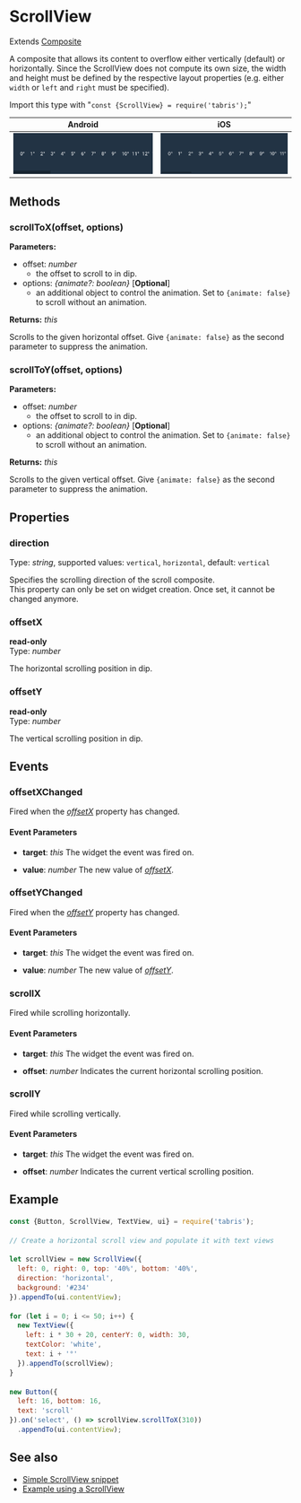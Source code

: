 ---
---
# ScrollView

Extends [Composite](Composite.md)

A composite that allows its content to overflow either vertically (default) or horizontally. Since the ScrollView does not compute its own size, the width and height must be defined by the respective layout properties (e.g. either `width` or `left` and `right` must be specified).

Import this type with "`const {ScrollView} = require('tabris');`"

Android | iOS
--- | ---
![ScrollView on Android](img/android/ScrollView.png) | ![ScrollView on iOS](img/ios/ScrollView.png)

## Methods

### scrollToX(offset, options)


**Parameters:** 

- offset: *number*
  - the offset to scroll to in dip.
- options: *{animate?: boolean}* [**Optional**]
  - an additional object to control the animation. Set to `{animate: false}` to scroll without an animation.

**Returns:** *this*

Scrolls to the given horizontal offset. Give `{animate: false}` as the second parameter to suppress the animation.

### scrollToY(offset, options)


**Parameters:** 

- offset: *number*
  - the offset to scroll to in dip.
- options: *{animate?: boolean}* [**Optional**]
  - an additional object to control the animation. Set to `{animate: false}` to scroll without an animation.

**Returns:** *this*

Scrolls to the given vertical offset. Give `{animate: false}` as the second parameter to suppress the animation.


## Properties

### direction


Type: *string*, supported values: `vertical`, `horizontal`, default: `vertical`

Specifies the scrolling direction of the scroll composite.<br/>This property can only be set on widget creation. Once set, it cannot be changed anymore.

### offsetX


**read-only**<br/>
Type: *number*

The horizontal scrolling position in dip.

### offsetY


**read-only**<br/>
Type: *number*

The vertical scrolling position in dip.


## Events

### offsetXChanged

Fired when the [*offsetX*](#offsetX) property has changed.

#### Event Parameters 
- **target**: *this*
    The widget the event was fired on.

- **value**: *number*
    The new value of [*offsetX*](#offsetX).


### offsetYChanged

Fired when the [*offsetY*](#offsetY) property has changed.

#### Event Parameters 
- **target**: *this*
    The widget the event was fired on.

- **value**: *number*
    The new value of [*offsetY*](#offsetY).


### scrollX

Fired while scrolling horizontally.

#### Event Parameters 
- **target**: *this*
    The widget the event was fired on.

- **offset**: *number*
    Indicates the current horizontal scrolling position.


### scrollY

Fired while scrolling vertically.

#### Event Parameters 
- **target**: *this*
    The widget the event was fired on.

- **offset**: *number*
    Indicates the current vertical scrolling position.





## Example
```js
const {Button, ScrollView, TextView, ui} = require('tabris');

// Create a horizontal scroll view and populate it with text views

let scrollView = new ScrollView({
  left: 0, right: 0, top: '40%', bottom: '40%',
  direction: 'horizontal',
  background: '#234'
}).appendTo(ui.contentView);

for (let i = 0; i <= 50; i++) {
  new TextView({
    left: i * 30 + 20, centerY: 0, width: 30,
    textColor: 'white',
    text: i + '°'
  }).appendTo(scrollView);
}

new Button({
  left: 16, bottom: 16,
  text: 'scroll'
}).on('select', () => scrollView.scrollToX(310))
  .appendTo(ui.contentView);
```
## See also

- [Simple ScrollView snippet](https://github.com/eclipsesource/tabris-js/tree/v2.0.0-rc2/snippets/scrollview.js)
- [Example using a ScrollView](https://github.com/eclipsesource/tabris-js/tree/v2.0.0-rc2/examples/parallax/parallax.js)

